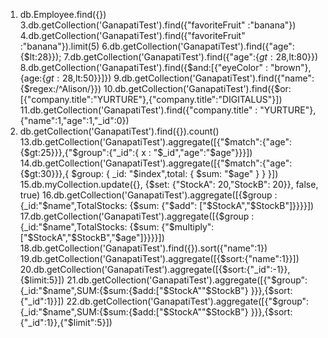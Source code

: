 1. db.Employee.find({})
3.db.getCollection('GanapatiTest').find({"favoriteFruit" :"banana"})
4.db.getCollection('GanapatiTest').find({"favoriteFruit" :"banana"}).limit(5)
6.db.getCollection('GanapatiTest').find({"age":{$lt:28}});
7.db.getCollection('GanapatiTest').find({"age":{$gt:28,$lt:80}})
8.db.getCollection('GanapatiTest').find({$and:[{"eyeColor" : "brown"},{age:{$gt:28,$lt:50}}]})
9.db.getCollection('GanapatiTest').find({"name":{$regex:/^Alison/}})
10.db.getCollection('GanapatiTest').find({$or:[{"company.title":"YURTURE"},{"company.title":"DIGITALUS"}])
11.db.getCollection('GanapatiTest').find({"company.title" : "YURTURE"},{"name":1,"age":1,"_id":0})
12. db.getCollection('GanapatiTest').find({}).count()
13.db.getCollection('GanapatiTest').aggregate([{"$match":{"age":{$gt:25}}},{"$group":{"_id":{ x : "$_id","age":"$age"}}}])
14.db.getCollection('GanapatiTest').aggregate([{"$match":{"age":{$gt:30}}},{ $group: { _id: "$index",total: { $sum: "$age" } } }])
15.db.myCollection.update({}, {$set: {"StockA": 20,"StockB": 20}}, false, true)
16.db.getCollection('GanapatiTest').aggregate([{$group : {_id:"$name",TotalStocks: {$sum: {"$add": ["$StockA","$StockB"]}}}}])
17.db.getCollection('GanapatiTest').aggregate([{$group : {_id:"$name",TotalStocks: {$sum: {"$multiply": ["$StockA","$StockB","$age"]}}}}])
18.db.getCollection('GanapatiTest').find({}).sort({"name":1})
19.db.getCollection('GanapatiTest').aggregate([{$sort:{"name":1}}])
20.db.getCollection('GanapatiTest').aggregate([{$sort:{"_id":-1}},{$limit:5}])
21.db.getCollection('GanapatiTest').aggregate([{"$group":{_id:"$name",SUM:{$sum:{$add:["$StockA""$StockB"}
}}},{$sort:{"_id":1}}])
22.db.getCollection('GanapatiTest').aggregate([{"$group":{_id:"$name",SUM:{$sum:{$add:["$StockA""$StockB"}
}}},{$sort:{"_id":1}},{"$limit":5}])

